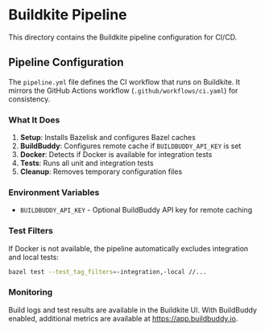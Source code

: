# Buildkite Pipeline

This directory contains the Buildkite pipeline configuration for CI/CD.

## Pipeline Configuration

The `pipeline.yml` file defines the CI workflow that runs on Buildkite. It mirrors the GitHub Actions workflow (`.github/workflows/ci.yaml`) for consistency.

### What It Does

1. **Setup**: Installs Bazelisk and configures Bazel caches
2. **BuildBuddy**: Configures remote cache if `BUILDBUDDY_API_KEY` is set
3. **Docker**: Detects if Docker is available for integration tests
4. **Tests**: Runs all unit and integration tests
5. **Cleanup**: Removes temporary configuration files

### Environment Variables

- `BUILDBUDDY_API_KEY` - Optional BuildBuddy API key for remote caching

### Test Filters

If Docker is not available, the pipeline automatically excludes integration and local tests:
```bash
bazel test --test_tag_filters=-integration,-local //...
```

### Monitoring

Build logs and test results are available in the Buildkite UI. With BuildBuddy enabled, additional metrics are available at https://app.buildbuddy.io.
